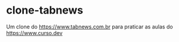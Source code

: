 # clone-tabnews

Um clone do https://www.tabnews.com.br para praticar as aulas do https://www.curso.dev
